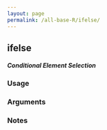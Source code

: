 ```yaml
---
layout: page
permalink: /all-base-R/ifelse/
---
```


## __ifelse__

#### _Conditional Element Selection_

### Usage

### Arguments

### Notes
